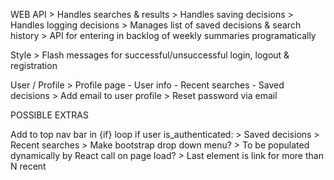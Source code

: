 WEB API
    > Handles searches & results
    > Handles saving decisions
    > Handles logging decisions
    > Manages list of saved decisions & search history
    > API for entering in backlog of weekly summaries programatically

Style
    > Flash messages for successful/unsuccessful login, logout & registration

User / Profile
    > Profile page
        - User info
        - Recent searches
        - Saved decisions
    > Add email to user profile
    > Reset password via email

POSSIBLE EXTRAS

Add to top nav bar in {if} loop if user is_authenticated:
    > Saved decisions
    > Recent searches
    > Make bootstrap drop down menu?
    > To be populated dynamically by React call on page load?
    > Last element is link for more than N recent
